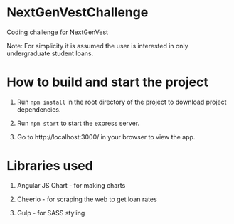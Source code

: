 # NextGenVestChallenge
Coding challenge for NextGenVest

Note: For simplicity it is assumed the user is interested in only undergraduate student loans.

# How to build and start the project
1. Run `npm install` in the root directory of the project to download project dependencies.

2. Run `npm start` to start the express server.

3. Go to http://localhost:3000/ in your browser to view the app.

# Libraries used

1. Angular JS Chart - for making charts

2. Cheerio - for scraping the web to get loan rates

3. Gulp - for SASS styling
